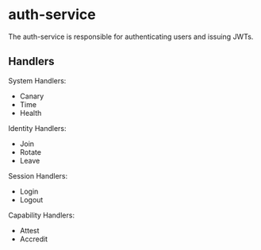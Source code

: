 # auth-service

The auth-service is responsible for authenticating users and issuing JWTs. 

## Handlers

System Handlers:
- Canary
- Time
- Health

Identity Handlers:
- Join
- Rotate
- Leave

Session Handlers:
- Login
- Logout

Capability Handlers:
- Attest
- Accredit
